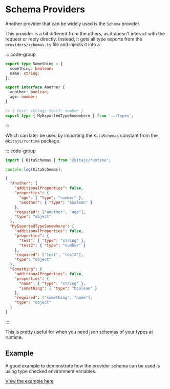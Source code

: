 # Schema Providers

Another provider that can be widely used is the `Schema` provider.

This provider is a bit different from the others, as it doesn't interact with
the request or reply directly. Instead, it gets all type exports from the
`providers/schemas.ts` file and injects it into a

::: code-group

```ts [src/providers/schemas.ts]
export type Something = {
  something: boolean;
  name: string;
};

export interface Another {
  another: boolean;
  age: number;
}

// { test: string; test2: number }
export type { MyExportedTypeSomewhere } from '../types';
```

:::

Which can later be used by importing the `KitaSchemas` constant from the
`@kitajs/runtime` package.

::: code-group

```ts [src/index.ts]
import { KitaSchemas } from '@kitajs/runtime';

console.log(KitaSchemas);
```

```json [Output]
{
  "Another": {
    "additionalProperties": false,
    "properties": {
      "age": { "type": "number" },
      "another": { "type": "boolean" }
    },
    "required": ["another", "age"],
    "type": "object"
  },
  "MyExportedTypeSomewhere": {
    "additionalProperties": false,
    "properties": {
      "test": { "type": "string" },
      "test2": { "type": "number" }
    },
    "required": ["test", "test2"],
    "type": "object"
  },
  "Something": {
    "additionalProperties": false,
    "properties": {
      "name": { "type": "string" },
      "something": { "type": "boolean" }
    },
    "required": ["something", "name"],
    "type": "object"
  }
}
```

:::

This is pretty useful for when you need json schemas of your types at runtime.

## Example

A good example to demonstrate how the provider schema can be used is using type
checked environment variables.

[View the example here](../recipes/env-variables.md)
